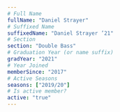 ```yaml
---
# Full Name
fullName: "Daniel Strayer"
# Suffixed Name
suffixedName: "Daniel Strayer ’21"
# Section
section: "Double Bass"
# Graduation Year (or name suffix)
gradYear: "2021"
# Year Joined
memberSince: "2017"
# Active Seasons
seasons: ["2019/20"]
# Is active member?
active: "true"
---
```


